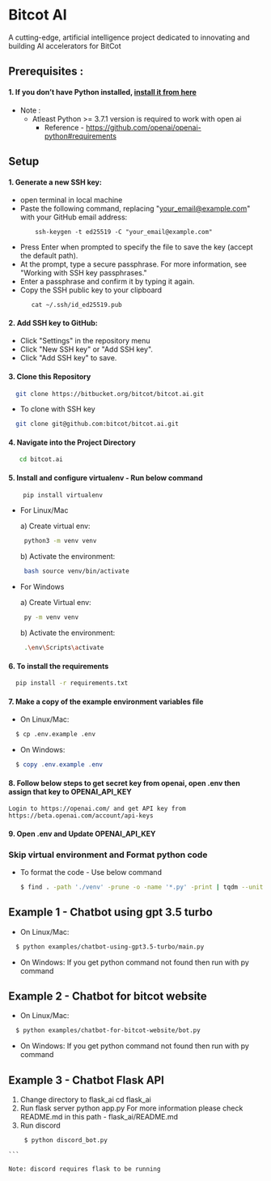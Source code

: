 # Bitcot AI
A cutting-edge, artificial intelligence project dedicated to innovating and building AI accelerators for BitCot

## Prerequisites :

#### 1. If you don’t have Python installed, [install it from here](https://www.python.org/downloads/)

- Note :
  - Atleast Python >= 3.7.1 version is required to work with open ai
    - Reference - https://github.com/openai/openai-python#requirements

## Setup

#### 1. Generate a new SSH key:
 - open terminal in local machine
 - Paste the following command, replacing "your_email@example.com" with your GitHub email address:
   ```
       ssh-keygen -t ed25519 -C "your_email@example.com"
   ```
 - Press Enter when prompted to specify the file to save the key (accept the default path).
 - At the prompt, type a secure passphrase. For more information, see "Working with SSH key passphrases."
 - Enter a passphrase and confirm it by typing it again.
 - Copy the SSH public key to your clipboard
   ```
      cat ~/.ssh/id_ed25519.pub
   ```
   
#### 2. Add SSH key to GitHub:
 - Click "Settings" in the repository menu
 - Click "New SSH key" or "Add SSH key".
 - Click "Add SSH key" to save.



#### 3. Clone this Repository

```bash
  git clone https://bitbucket.org/bitcot/bitcot.ai.git
```
- To clone with SSH key
```bash
  git clone git@github.com:bitcot/bitcot.ai.git
```
 

#### 4. Navigate into the Project Directory

```bash
   cd bitcot.ai
```

#### 5. Install and configure virtualenv - Run below command

```bash
    pip install virtualenv
```

- For Linux/Mac

  a) Create virtual env:

  ```bash
   python3 -m venv venv
  ```

  b) Activate the environment:

  ```bash
   bash source venv/bin/activate
  ```

- For Windows

  a) Create Virtual env:

  ```bash
   py -m venv venv
  ```

  b) Activate the environment:

  ```bash
   .\env\Scripts\activate
  ```

#### 6. To install the requirements

```bash
  pip install -r requirements.txt
```

#### 7. Make a copy of the example environment variables file

- On Linux/Mac:

```bash
  $ cp .env.example .env
```

- On Windows:

```powershell
  $ copy .env.example .env
```

#### 8. Follow below steps to get secret key from openai, open .env then assign that key to OPENAI_API_KEY

    Login to https://openai.com/ and get API key from https://beta.openai.com/account/api-keys

#### 9. Open .env and Update OPENAI_API_KEY


### Skip virtual environment and Format python code

- To format the code - Use below command
  ```bash
  $ find . -path './venv' -prune -o -name '*.py' -print | tqdm --unit='file' --total=$(find . -name '*.py' -not -path './venv/*' | wc -l) | xargs -I{} autopep8 --in-place {}
  ```

## Example 1 - Chatbot using gpt 3.5 turbo

- On Linux/Mac:

```bash
  $ python examples/chatbot-using-gpt3.5-turbo/main.py
```

- On Windows:
  If you get python command not found then run with py command

## Example 2 - Chatbot for bitcot website

- On Linux/Mac:

```bash
  $ python examples/chatbot-for-bitcot-website/bot.py
```

- On Windows:
  If you get python command not found then run with py command


## Example 3 - Chatbot Flask API
  1. Change directory to flask_ai
     cd flask_ai
  2. Run flask server
     python app.py
     For more information please check README.md in this path - flask_ai/README.md
  3. Run discord 
     ```bash
      $ python discord_bot.py
    ```
    
    Note: discord requires flask to be running
